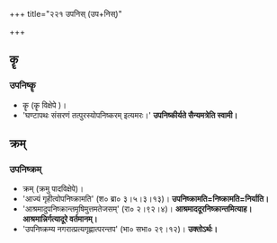 +++
title="२२१ उपनिस् (उप+निस्)"

+++

## कॄ
### उपनिष्कॄ
- कॄ (कॄ विक्षेपे )।
- 'घण्टापथः संसरणं तत्पुरस्योपनिष्करम् इत्यमरः।' **उपनिष्कीर्यते सैन्यमत्रेति स्वामी।**

## क्रम्
### उपनिष्क्रम्
- क्रम् (क्रमु पादविक्षेपे)।
- 'आज्यं गृहीत्वोपनिष्क्रामति' (श० ब्रा० ३।५।३।१३)। **उपनिष्क्रामति=निष्क्रामति=निर्याति।**
- 'आश्रमादुपनिष्क्रान्तमृषिमुत्तमतेजसम्' (रा० २।९२।४)। **आश्रमाददूरनिष्क्रान्तमित्याह। आश्रमान्निर्गत्यादूरे वर्तमानम्।**
- 'उपनिष्क्रम्य नगरात्प्रत्यगृह्णात्परन्तप' (भा० सभा० २९।१२)। **उक्तोऽर्थः।**
